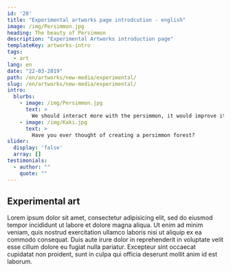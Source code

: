 ```yaml
---
id: '28'
title: "Experimental artworks page introdcution - english"
image: /img/Persimmon.jpg
heading: The beauty of Persimmon
description: "Experimental Artworks introduction page"
templateKey: artworks-intro
tags:
  - art
lang: en
date: "22-03-2019"
path: /en/artworks/new-media/experimental/
slug: /en/artworks/new-media/experimental/
intro:
  blurbs:
    - image: /img/Persimmon.jpg
      text: >
        We should interact more with the persimmon, it would improve its health!
    - image: /img/Kaki.jpg
      text: >
        Have you ever thought of creating a persimmon forest?
slider:
  display: 'false'
  array: []
testimonials:
  - author: ""
    quote: ""
---
```


## Experimental art

Lorem ipsum dolor sit amet, consectetur adipisicing elit, sed do eiusmod tempor incididunt ut labore et dolore magna aliqua. Ut enim ad minim veniam, quis nostrud exercitation ullamco laboris nisi ut aliquip ex ea commodo consequat. Duis aute irure dolor in reprehenderit in voluptate velit esse cillum dolore eu fugiat nulla pariatur. Excepteur sint occaecat cupidatat non proident, sunt in culpa qui officia deserunt mollit anim id est laborum.
